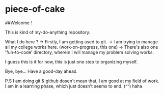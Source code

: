 # piece-of-cake

##Welcome !

This is kind of my-do-anything repository.

What I do here ?
    -> Firstly, I am getting used to git.
    -> I am trying to manage all my college works here. (work-on-progress, this one)
    -> There's also one 'fun-to-code' directory, wherein I will manage my problem solving works.

I guess this is it for now, this is just one step to organizing myself.

Bye, bye... Have a good-day ahead.

P.S
    I am doing git & github dosen't mean that, I am good at my field of work.
    I am in a learning phase, which just doesn't seems to end. (^^) haha
